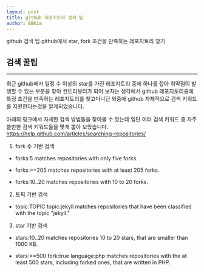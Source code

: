 ```yaml
---
layout: post
title: github 레포지토리 검색 팁
author: BBKim
---
```


github 검색 팁
github에서 star, fork 조건을 만족하는 레포지토리 찾기 


## 검색 꿀팁
-----
최근 github에서 일정 수 이상의 star를 가진 레포지토리 중에 하나를 잡아
취약점이 발생할 수 있는 부분을 찾아 컨트리뷰터가 되어 보자는 생각에서
github 레포지토리중에 특정 조건을 만족하는 레포지토리를 찾고다니던 와중에
github 자체적으로 검색 키워드를 지원한다는것을 알게되었습니다. 

아래의 링크에서 자세한 검색 방법들을 찾아볼 수 있는데
일단 여러 검색 키워드 중 자주 쓸만한 검색 키워드들을 몇개 뽑아 보았습니다. 
<https://help.github.com/articles/searching-repositories/>


1. fork 수 기반 검색
- forks:5 matches repositories with only five forks.

- forks:>=205 matches repositories with at least 205 forks.

- forks:10..20 matches repositories with 10 to 20 forks.

2. 토픽 기반 검색
- topic:TOPIC	topic:jekyll matches repositories that have been classified with the topic "jekyll."

3. star 기반 검색
- stars:10..20 matches repositories 10 to 20 stars, that are smaller than 1000 KB.

- stars:>=500 fork:true language:php matches repositories with the at least 500 stars, including forked ones, that are written in PHP.

